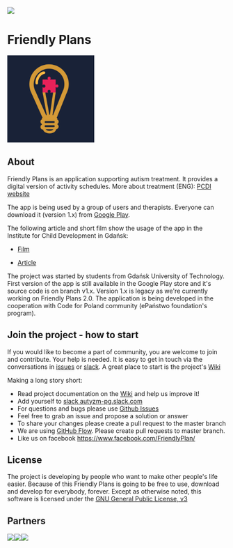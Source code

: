[<img src="https://autyzm-pg-slack.herokuapp.com/badge.svg">](https://autyzm-pg-slack.herokuapp.com)

# Friendly Plans
<img src="/doc-assets/friendly-plan-logo.png" width="200" height="200" />

## About
Friendly Plans is an application supporting autism treatment.
It provides a digital version of activity schedules. More about treatment (ENG): [PCDI website](http://www.pcdi.org/videos/)

The app is being used by a group of users and therapists. Everyone can download it (version 1.x) from [Google Play](https://play.google.com/store/apps/details?id=com.przyjaznydamianek&hl=pl).

The following article and short film show the usage of the app in the Institute for Child Development in Gdańsk:

- [Film](https://www.youtube.com/watch?v=zI0ma_XnmCc)

- [Article](http://iwrd.pl/pl/fundacja/aplikacja-przyjazny-plan-dostepna)

The project was started by students from Gdańsk University of Technology. First version of the app is still available in the Google Play store and it's source code is on branch v1.x. Version 1.x is legacy as we're currently working on Friendly Plans 2.0.
The application is being developed in the cooperation with Code for Poland community (ePaństwo foundation's program).

## Join the project - how to start
If you would like to become a part of community, you are welcome to join and contribute. Your help is needed. It is easy to get in touch via the conversations in [issues](https://github.com/autyzm-pg/friendly-plans-react/issues) or [slack](https://autyzm-pg-slack.herokuapp.com).
A great place to start is the project's [Wiki](https://github.com/autyzm-pg/friendly-plans-react/wiki)

Making a long story short:

- Read project documentation on the [Wiki](https://github.com/autyzm-pg/friendly-plans-react/wiki) and help us improve it!
- Add yourself to [slack autyzm-pg.slack.com](https://autyzm-pg-slack.herokuapp.com)
- For questions and bugs please use [Github Issues](https://github.com/autyzm-pg/friendly-plans/issues)
- Feel free to grab an issue and propose a solution or answer
- To share your changes please create a pull request to the master branch
- We are using [GitHub Flow](https://guides.github.com/introduction/flow/). Please create pull requests to master branch.
- Like us on facebook https://www.facebook.com/FriendlyPlan/

## License
The project is developing by people who want to make other people's life easier. Because of this Friendly Plans is going to be free to use, download and develop for everybody, forever.
Except as otherwise noted, this software is licensed under the [GNU General Public License, v3](https://www.gnu.org/licenses/gpl-3.0.txt)

## Partners
<img src="/doc-assets/graphic/kdp-logo.jpg" height="150" /><img src="/doc-assets/graphic/iwrd-logo.png" height="150" /><img src="/doc-assets/graphic/pg-logo.jpg" height="150" />
